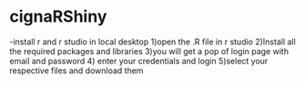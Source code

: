 # cignaRShiny
-install r and r studio in local desktop
1)open the .R file in r studio
2)Install all the required packages and libraries
3)you will get a pop of login page with email and password
4) enter your credentials and login 
5)select your respective files and download them

